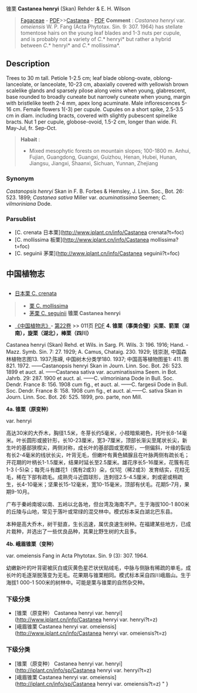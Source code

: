 锥栗 **Castanea henryi** (Skan) Rehder & E. H. Wilson

> [Fagaceae](http://www.iplant.cn/info/Fagaceae?t=foc) - [PDF](http://www.iplant.cn/foc/pdf/Fagaceae.pdf)>>[Castanea](http://www.iplant.cn/info/Castanea?t=foc) - [PDF](http://www.iplant.cn/foc/pdf/Castanea.pdf)
> **Comment** : 
> *Castanea* *henryi* var. *omeiensis* W. P. Fang (Acta Phytotax. Sin. 9: 307. 1964) has stellate tomentose hairs on the young leaf blades and 1-3 nuts per cupule, and is probably not a variety of *C*.* henryi* but rather a hybrid between *C*.* henryi* and *C*.* mollissima*.

## Description

Trees to 30 m tall. Petiole 1-2.5 cm; leaf blade oblong-ovate, oblong-lanceolate, or lanceolate, 10-23 cm, abaxially covered with yellowish brown scalelike glands and sparsely pilose along veins when young, glabrescent, base rounded to broadly cuneate but narrowly cuneate when young, margin with bristlelike teeth 2-4 mm, apex long acuminate. Male inflorescences 5-16 cm. Female flowers 1(-3) per cupule. Cupules on a short spike, 2.5-3.5 cm in diam. including bracts, covered with slightly pubescent spinelike bracts. Nut 1 per cupule, globose-ovoid, 1.5-2 cm, longer than wide. Fl. May-Jul, fr. Sep-Oct.
> **Habait** : 
>*  Mixed mesophytic forests on mountain slopes; 100-1800 m. Anhui, Fujian, Guangdong, Guangxi, Guizhou, Henan, Hubei, Hunan, Jiangsu, Jiangxi, Shaanxi, Sichuan, Yunnan, Zhejiang

### Synonym
*Castanopsis henryi* Skan in F. B. Forbes & Hemsley, J. Linn. Soc., Bot. 26: 523. 1899; *Castanea sativa* Miller var. *acuminatissima* Seemen; *C. vilmoriniana* Dode.

### Parsublist

* [C.  crenata  日本栗](http://www.iplant.cn/info/Castanea crenata?t=foc)
* [C.  mollissima  板栗](http://www.iplant.cn/info/Castanea mollissima?t=foc)
* [C.  seguinii  茅栗](http://www.iplant.cn/info/Castanea seguinii?t=foc)

## 中国植物志
## 
* [日本栗  C.  crenata](Castanea-crenata-日本栗.md)
> * [栗  C.  mollissima](Castanea-mollissima-板栗.md)
> * [茅栗  C.  seguinii](Castanea-seguinii-茅栗.md)
**锥栗 Castanea henryi**

* [《中国植物志》](http://www.iplant.cn/frps)- [第22卷](http://www.iplant.cn/frps/vol/22) >> 011页 [PDF](http://www.iplant.cn/frps/pdf/22/011a.pdf)
**4. 锥栗（事类合璧）尖栗、箭栗（湖南），旋栗（湖北），棒栗（四川）**

Castanea henryi (Skan) Rehd. et Wils. in Sarg. Pl. Wils. 3: 196. 1916; Hand. -Mazz. Symb. Sin. 7: 27. 1929; A. Camus, Chataig. 230. 1929; 钱崇澍, 中国森林植物志图13. 1937;陈嵘, 中国树木分类学180. 1937; 中国高等植物图鉴1: 411. 图821. 1972. ——Castanopsis henryi Skan in Journ. Linn. Soc. Bot. 26: 523. 1899 et auct. al. ——Castanea sativa var. acuminatissima Seem. in Bot. Jahrb. 29: 287. 1900 et auct. al. ——C. vilmoriniana Dode in Bull. Soc. Dendr. France 8: 156. 1908 cum fig., et auct. al. ——C. fargesii Dode in Bull. Soc. Dendr. France 8: 158. 1908 cum fig., et auct. al.——C. sativa Skan in Journ. Linn. Soc. Bot. 26: 525. 1899, pro. parte, non Mill.

**4a. 锥栗（原变种）**

var. henryi

高达30米的大乔木，胸径1.5米，冬芽长约5毫米，小枝暗紫褐色，托叶长8-14毫米。叶长圆形或披针形，长10-23厘米，宽3-7厘米，顶部长渐尖至尾状长尖，新生叶的基部狭楔尖，两侧对称，成长叶的基部圆或宽楔形，一侧偏斜，叶缘的裂齿有长2-4毫米的线状长尖，叶背无毛，但嫩叶有黄色鳞腺且在叶脉两侧有疏长毛；开花期的叶柄长1-1.5厘米，结果时延长至2.5厘米。雄花序长5-16厘米，花簇有花1-3 (-5)朵；每壳斗有雌花1（偶有2或3）朵，仅1花（稀2或3）发育结实，花柱无毛，稀在下部有疏毛。成熟壳斗近圆球形，连刺径2.5-4.5厘米，刺或密或稍疏生，长4-10毫米；坚果长15-12毫米，宽10-15毫米，顶部有伏毛。花期5-7月，果期9-10月。

广布于秦岭南坡以南、五岭以北各地，但台湾及海南不产。生于海拔100-1 800米的丘陵与山地，常见于落叶或常绿的混交林中。模式标本采白湖北巴东县。

本种是高大乔木，树干挺直，生长迅速，属优良速生树种。在福建某些地方，已成片栽种，并选出了一些优良品种，其果比野生树的大且多。

**4b. 峨眉锥栗（变种）**

var. omeiensis Fang in Acta Phytotax. Sin. 9 (3): 307. 1964.

幼嫩新叶的叶背密被灰白或灰黄色星芒状伏贴绒毛，中脉与侧脉有稀疏的单毛，成长叶的毛逐渐脱落变为无毛。花果期与锥栗相同。模式标本采自四川峨眉山。生于海拔1 000-1 500米的树林中。可能是栗与锥栗的自然杂交种。

### 下级分类
* [锥栗（原变种）  Castanea henryi var. henryi](http://www.iplant.cn/info/Castanea henryi var. henryi?t=z)
* [峨眉锥栗  Castanea henryi var. omeiensis](http://www.iplant.cn/info/Castanea henryi var. omeiensis?t=z)

### 下级分类
* [锥栗（原变种）  Castanea henryi var. henryi](http://iplant.cn/info/sp/Castanea henryi var. henryi?t=z)
* [峨眉锥栗  Castanea henryi var. omeiensis](http://iplant.cn/info/sp/Castanea henryi var. omeiensis?t=z)
"
}
